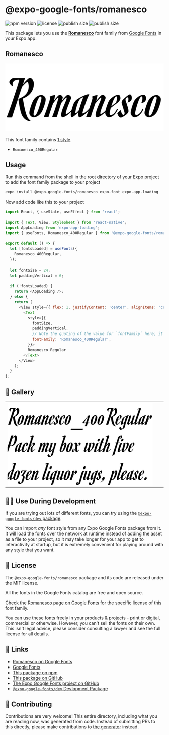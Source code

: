 # @expo-google-fonts/romanesco

![npm version](https://flat.badgen.net/npm/v/@expo-google-fonts/romanesco)
![license](https://flat.badgen.net/github/license/expo/google-fonts)
![publish size](https://flat.badgen.net/packagephobia/install/@expo-google-fonts/romanesco)
![publish size](https://flat.badgen.net/packagephobia/publish/@expo-google-fonts/romanesco)

This package lets you use the [**Romanesco**](https://fonts.google.com/specimen/Romanesco) font family from [Google Fonts](https://fonts.google.com/) in your Expo app.

## Romanesco

![Romanesco](./font-family.png)

This font family contains [1 style](#-gallery).

- `Romanesco_400Regular`

## Usage

Run this command from the shell in the root directory of your Expo project to add the font family package to your project
```sh
expo install @expo-google-fonts/romanesco expo-font expo-app-loading
```

Now add code like this to your project
```js
import React, { useState, useEffect } from 'react';

import { Text, View, StyleSheet } from 'react-native';
import AppLoading from 'expo-app-loading';
import { useFonts, Romanesco_400Regular } from '@expo-google-fonts/romanesco';

export default () => {
  let [fontsLoaded] = useFonts({
    Romanesco_400Regular,
  });

  let fontSize = 24;
  let paddingVertical = 6;

  if (!fontsLoaded) {
    return <AppLoading />;
  } else {
    return (
      <View style={{ flex: 1, justifyContent: 'center', alignItems: 'center' }}>
        <Text
          style={{
            fontSize,
            paddingVertical,
            // Note the quoting of the value for `fontFamily` here; it expects a string!
            fontFamily: 'Romanesco_400Regular',
          }}>
          Romanesco Regular
        </Text>
      </View>
    );
  }
};

```

## 🔡 Gallery


||||
|-|-|-|
|![Romanesco_400Regular](./Romanesco_400Regular.ttf.png)||||


## 👩‍💻 Use During Development

If you are trying out lots of different fonts, you can try using the [`@expo-google-fonts/dev` package](https://github.com/expo/google-fonts/tree/master/font-packages/dev#readme).

You can import *any* font style from any Expo Google Fonts package from it. It will load the fonts
over the network at runtime instead of adding the asset as a file to your project, so it may take longer
for your app to get to interactivity at startup, but it is extremely convenient
for playing around with any style that you want.

## 📖 License

The `@expo-google-fonts/romanesco` package and its code are released under the MIT license.

All the fonts in the Google Fonts catalog are free and open source.

Check the [Romanesco page on Google Fonts](https://fonts.google.com/specimen/Romanesco) for the specific license of this font family.

You can use these fonts freely in your products & projects - print or digital, commercial or otherwise. However, you can't sell the fonts on their own. This isn't legal advice, please consider consulting a lawyer and see the full license for all details.

## 🔗 Links

- [Romanesco on Google Fonts](https://fonts.google.com/specimen/Romanesco)
- [Google Fonts](https://fonts.google.com/)
- [This package on npm](https://www.npmjs.com/package/@expo-google-fonts/romanesco)
- [This package on GitHub](https://github.com/expo/google-fonts/tree/master/font-packages/romanesco)
- [The Expo Google Fonts project on GitHub](https://github.com/expo/google-fonts)
- [`@expo-google-fonts/dev` Devlopment Package](https://github.com/expo/google-fonts/tree/master/font-packages/dev)

## 🤝 Contributing

Contributions are very welcome! This entire directory, including what you are reading now, was generated from code. Instead of submitting PRs to this directly, please make contributions to [the generator](https://github.com/expo/google-fonts/tree/master/packages/generator) instead.

